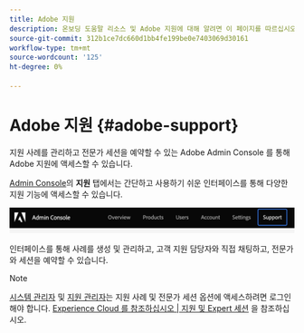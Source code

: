 ```yaml
---
title: Adobe 지원
description: 온보딩 도움말 리소스 및 Adobe 지원에 대해 알려면 이 페이지를 따르십시오.
source-git-commit: 312b1ce7dc660d1bb4fe199be0e7403069d30161
workflow-type: tm+mt
source-wordcount: '125'
ht-degree: 0%

---
```



# Adobe 지원 {#adobe-support}

지원 사례를 관리하고 전문가 세션을 예약할 수 있는 Adobe Admin Console 를 통해 Adobe 지원에 액세스할 수 있습니다.

[Admin Console](https://adminconsole.adobe.com/)의 **지원** 탭에서는 간단하고 사용하기 쉬운 인터페이스를 통해 다양한 지원 기능에 액세스할 수 있습니다.

![이미지](/help/onboarding/learn-concepts/assets/support-menu.png)

인터페이스를 통해 사례를 생성 및 관리하고, 고객 지원 담당자와 직접 채팅하고, 전문가와 세션을 예약할 수 있습니다.

>[!NOTE]
>[시스템 관리자](https://helpx.adobe.com/enterprise/using/admin-roles.ug.html) 및 [지원 관리자](https://helpx.adobe.com/enterprise/using/admin-roles.ug.html)는 지원 사례 및 전문가 세션 옵션에 액세스하려면 로그인해야 합니다. [Experience Cloud 를 참조하십시오 | 지원 및 Expert 세션](https://helpx.adobe.com/enterprise/admin-guide.html/enterprise/using/support-for-experience-cloud.ug.html) 을 참조하십시오.